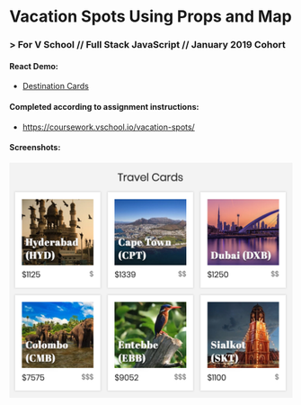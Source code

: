 # Vacation Spots Using Props and Map
### > For V School // Full Stack JavaScript // January 2019 Cohort

#### React Demo:
- <a href="yw-react-vacation-spots.surge.sh" target="_blank">Destination Cards</a>

#### Completed according to assignment instructions: 
- https://coursework.vschool.io/vacation-spots/

#### Screenshots:
<a href="yw-react-vacation-spots.surge.sh" target="_blank"><img src="screenshot.png"></a>
